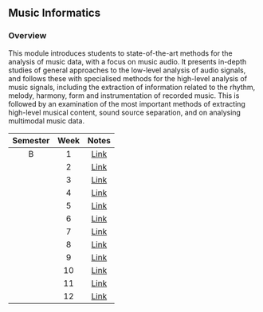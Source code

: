 ## Music Informatics

### Overview

This module introduces students to state-of-the-art methods for the analysis of music data, with a focus on music audio. It presents in-depth studies of general approaches to the low-level analysis of audio signals, and follows these with specialised methods for the high-level analysis of music signals, including the extraction of information related to the rhythm, melody, harmony, form and instrumentation of recorded music. This is followed by an examination of the most important methods of extracting high-level musical content, sound source separation, and on analysing multimodal music data.

| Semester   |      Week |  Notes | 
|:----------:|:-------------:|:------:|
| B |  1 | [Link](https://github.com/mughees-asif/postgraduate-artificial-intelligence/tree/master/Semester%20B/Music%20Informatics/notes/Week%201) |
|  |  2 | [Link]() | 
|  |  3 | [Link]() | 
|  |  4 | [Link]() | 
|  |  5 | [Link]() | 
|  |  6 | [Link]() | 
|  |  7 | [Link]() | 
|  |  8 | [Link]() | 
|  |  9 | [Link]() | 
|  |  10 | [Link]() | 
|  |  11 | [Link]() | 
|  |  12 | [Link]() | 